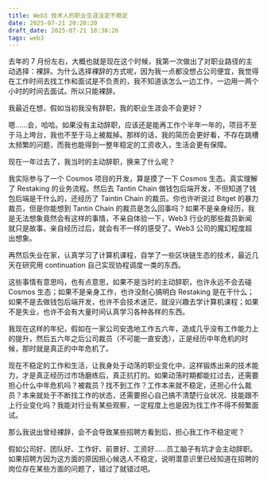 ```yaml
---
title: Web3 技术人的职业生涯注定不稳定
date: 2025-07-21 20:20:20
draft_date: 2025-07-21 18:38:26
tags: web3
---
```


去年的 7 月份左右，大概也就是现在这个时候，我第一次做出了对职业路径的主动选择：裸辞。为什么选择裸辞的方式呢，因为我一点都没想占公司便宜，我觉得在工作时间去找工作和面试是不负责的，我不知道该怎么一边工作，一边用一两个小时的时间去面试。所以只能裸辞。

我最近在想，假如当初我没有辞职，我的职业生涯会不会更好？

嗯……会，哈哈。如果没有主动辞职，应该还是能再工作个半年一年的，项目不至于马上垮台，我也不至于马上被裁掉。那样的话，我的简历会更好看，不存在跳槽太频繁的问题，而我也能得到一整年稳定的工资收入，生活会更有保障。

现在一年过去了，我当时的主动辞职，换来了什么呢？

我实际参与了一个 Cosmos 项目的开发，算是摸了一下 Cosmos 生态。真实理解了 Restaking 的业务流程。然后去 Tantin Chain 做钱包后端开发，不但知道了钱包后端是干什么的，还经历了 Taintin Chain 的裁员。你也许听说过 Bitget 的暴力裁员，但是你能想到 Tantin Chain 的裁员是怎么回事吗？如果不是亲身经历，我是无法想象竟然会有这样的事情，不亲自体验一下，Web3 行业的那些裁员新闻就只是故事，亲自经历过后，就会有不一样的感受了。Web3 公司的魔幻程度超出想象。

再然后失业在家，认真学习了计算机课程，自学了一些区块链生态的技术，最近几天在研究用 continuation 自己实现协程调度一类的东西。

这些事情有意思吗，也有点意思，如果不是当时的主动辞职，也许永远不会去碰 Cosmos 生态；如果不是亲身工作，也许没耐心搞明白 Restaking 是在干什么；如果不是去做钱包后端开发，也许不会技术迷茫，就没兴趣去学计算机课程；如果不是失业，也许不会有大量时间认真学习各种各样的东西。

我现在这样的年纪，假如在一家公司安逸地工作五六年，造成几乎没有工作能力上的提升，然后五六年之后公司裁员（不可能一直安逸），正是经历中年危机的时候，那时就是真正的中年危机了。

现在不稳定的工作和生活，让我身处于动荡的职业变化中，这样锻炼出来的技术能力，才是真正经历过市场磨练后，真正抗打的。如果动荡时期都能扛过去，还需要担心什么中年危机吗？被裁员？找不到工作？工作本来就不稳定，还担心什么裁员？本来就处于不断找工作的状态，还需要担心自己搞不清楚行业状况、技能跟不上行业变化吗？我能对行业有某些观察，一定程度上也是因为找工作不得不频繁面试。

那么我说出曾经裸辞，会不会导致某些招聘方看到后，担心我工作不稳定呢？

假如公司好、团队好、工作好、前景好、工资好……员工脑子有坑才会主动辞职。如果招聘方因为这方面的原因担心候选人不稳定，说明潜意识里已经知道在招聘的岗位存在某些方面的问题了，错过了就错过吧。







